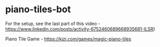 # piano-tiles-bot

For the setup, see the last part of this video - https://www.linkedin.com/posts/activity-6752460689668935681-ILSR)

Piano Tile Game - https://kizi.com/games/magic-piano-tiles
